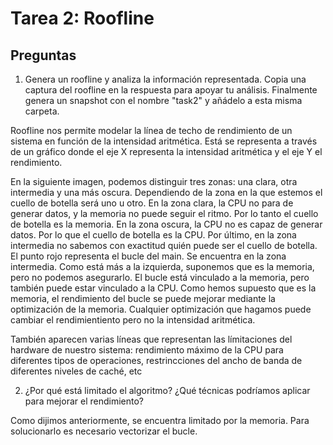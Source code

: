 # Tarea 2: Roofline
## Preguntas
1. Genera un roofline y analiza la información representada. Copia una captura del roofline en la respuesta
para apoyar tu análisis. Finalmente genera un snapshot con el nombre "task2" y añádelo a esta misma carpeta.

Roofline nos permite modelar la línea de techo de rendimiento de un sistema en función de la intensidad aritmética.
Está se representa a través de un gráfico donde el eje X representa la intensidad aritmética y el eje Y el rendimiento.

En la siguiente imagen, podemos distinguir tres zonas: una clara, otra intermedia y una más oscura. Dependiendo de la zona en la que estemos el cuello de botella será uno u otro. En la zona clara, la CPU no para de generar datos, y la memoria no puede seguir el ritmo. Por lo tanto el cuello de botella es la memoria. En la zona oscura, la CPU no es capaz de generar datos. Por lo que el cuello de botella es la CPU. Por último, en la zona intermedia no sabemos con exactitud quién puede ser el cuello de botella. 
El punto rojo representa el bucle del main. Se encuentra en la zona intermedia. Como está más a la izquierda, suponemos que es la memoria, pero no podemos asegurarlo. El bucle está vinculado a la memoria, pero también puede estar vinculado a la CPU. Como hemos supuesto que es la memoria, el rendimiento del bucle se puede mejorar mediante la optimización de la memoria. Cualquier optimización que hagamos puede cambiar el rendimientiento pero no la intensidad aritmética.

También aparecen varias líneas que representan las límitaciones del hardware de nuestro sistema: rendimiento máximo de la CPU para diferentes tipos de operaciones, restrincciones del ancho de banda de diferentes niveles de caché, etc


2. ¿Por qué está limitado el algoritmo? ¿Qué técnicas podríamos aplicar para mejorar el rendimiento?

Como dijimos anteriormente, se encuentra limitado por la memoria. Para solucionarlo es necesario vectorizar el bucle.
